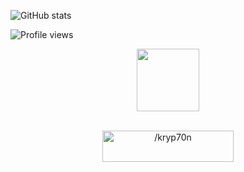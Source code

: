 <div align='center'>
        <!--<a href="https://ibb.co/pZ9Rwps"><img src="https://i.ibb.co/HYkx4QM/banner-2.png" alt="banner-2" border="0"></a>-->
        </div>   

![GitHub stats](https://github-readme-stats.vercel.app/api?username=imKryp70n&show_icons=true)  

![Profile views](https://gpvc.arturio.dev/imKryp70n)  
<div align='center'>
        <img src="https://c.tenor.com/H3cgKrzO9ZsAAAAC/kotomi-san-girl.gif" align="center" width="100" height="100" /><br>
</div>
        
<div align='center'>
    <p><br><a href="https://ko-fi.com//kryp70n"> <img src="https://cdn.ko-fi.com/cdn/kofi3.png?v=3" height="50" width="210" alt="/kryp70n" /></a></p><br><br>
</div>   
